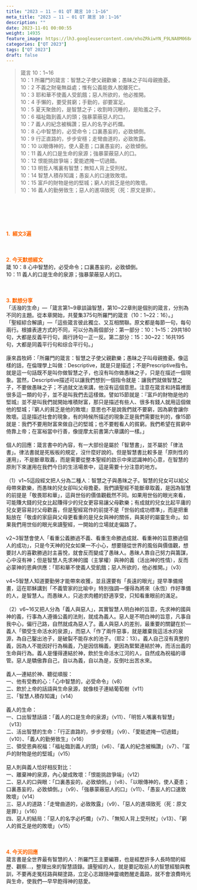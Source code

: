 ```yaml
---
title: "2023 – 11 – 01 QT 箴言 10：1~16"
meta_title: "2023 – 11 – 01 QT 箴言 10：1~16"
description: ""
date: 2023-11-01 00:00:55
weight: 14935
feature_image: https://lh3.googleusercontent.com/ehoZRkiwYN_F9LNA8M068AYxt73EavCZno-PD1cJRuf5BbSkQVUWr3gNEbt5kSs28Pb_Elg17kSrtf9ybWvojWoMV6I4tPM3vGRGDq6GkKkPdL2Gut4QAIw4-uykKUAtNiKgQKntvsU=w800
categories: ["QT 2023"]
tags: ["QT 2023"]
draft: false
---
```


<blockquote>箴言 10：1~16<br />
10：1 所羅門的箴言：智慧之子使父親歡樂；愚昧之子叫母親擔憂。<br />
10：2 不義之財毫無益處；惟有公義能救人脫離死亡。<br />
10：3 耶和華不使義人受飢餓；惡人所欲的，他必推開。<br />
10：4 手懶的，要受貧窮；手勤的，卻要富足。<br />
10：5 夏天聚斂的，是智慧之子；收割時沉睡的，是貽羞之子。<br />
10：6 福祉臨到義人的頭；強暴蒙蔽惡人的口。<br />
10：7 義人的紀念被稱讚；惡人的名字必朽爛。<br />
10：8 心中智慧的，必受命令；口裏愚妄的，必致傾倒。<br />
10：9 行正直路的，步步安穩；走彎曲道的，必致敗露。<br />
10：10 以眼傳神的，使人憂患；口裏愚妄的，必致傾倒。<br />
10：11 義人的口是生命的泉源；強暴蒙蔽惡人的口。<br />
10：12 恨能挑啟爭端；愛能遮掩一切過錯。<br />
10：13 明哲人嘴裏有智慧；無知人背上受刑杖。<br />
10：14 智慧人積存知識；愚妄人的口速致敗壞。<br />
10：15 富戶的財物是他的堅城；窮人的貧乏是他的敗壞。<br />
10：16 義人的勤勞致生；惡人的進項致死（死：原文是罪）。</blockquote><br />
&nbsp;<br />
<br />
&nbsp;<br />
<br />
<span style="color: #ff6600;"><strong>1.  經文3遍</strong></span><br />
<br />
&nbsp;<br />
<br />
<span style="color: #ff6600;"><strong>2. 今天默想經文<br />
</strong></span>箴 10：8 心中智慧的，必受命令；口裏愚妄的，必致傾倒。<br />
10：11 義人的口是生命的泉源；強暴蒙蔽惡人的口。<br />
<br />
&nbsp;<br />
<br />
<strong><span style="color: #ff6600;">3. 默想分享<br />
</span></strong>「活潑的生命」—「箴言第1~9章談論智慧，第10~22章則是個別的箴言，分別為不同的主題。從本章開始，共蓃集375句所羅門的箴言（10：1~22：16）。」<br />
「聖經綜合解讀」—「這些箴言彼此獨立、又互相關聯。原文都是每節一句，每句兩行。根據表達方式的不同，可以分為兩個部分：第一部分：10：1~15：29共180句，大都是反義平行句，兩行詩句一正一反。第二部分：15：30~22：16共195句，大都是同義平行句和综合平行句。」<br />
<br />
康來昌牧師：「所羅門的箴言：智慧之子使父親歡樂；愚昧之子叫母親擔憂。像這樣的話，在倫理學上叫做：Descriptive，就是只是描述；不是Prescriptive指令。就是這一句話既不是叫你做智慧之子，也沒有叫你做愚昧之子，只是在描述一個現象。當然，Descriptive描述可以讓我們想到一個指令就是：讓我們就做智慧之子，不要做愚昧之子；不過就文法來講，他沒有這個意思。注意在箴言和詩篇裡面很多這一類的句子，並不是叫我們去這樣做。譬如15節就是：『富戶的財物是他的堅城』並不是叫我們就開始堆積財富，那只是描述有些人、很多有錢人就用這個做他的堅城；『窮人的貧乏是他的敗壞』意思也不是說我們就不要窮，因為窮會讓你敗壞。這是描述社會的現象，有的時候所描述的現象正是我們需要批判的，像15節就是：我們不要用財富來做自己的堅城；也不要輕看人的貧窮。我們希望在貧窮中倚靠上帝；在富裕當中行善，像提摩太前書第六章講的一樣。」<br />
<br />
個人的回應：箴言書中的內容，有一大部份是屬於「智慧書」，並不屬於「律法書」。律法書就是死板板的規定，沒什麼好說的。但是智慧書比較多是「原則性的運用」，不是斷章取義，而是需要從整本聖經的啟示中來認識神的心意，在智慧的原則下來運用在我們今日的生活場景中，這是需要十分注意的地方。<br />
<br />
（1）v1~5這段經文把人分為二種人：智慧之子與愚昩之子。智慧的兒女可以給父母帶來歡樂，而愚昩的兒女卻叫父母擔憂。我們讀聖經不能斷章取義，是因為智慧的前提是「敬畏耶和華」，這與世俗的價值觀截然不同。如果用世俗的眼光來看，可能賺大錢的兒女比起賺得少的兒女更容易讓父母歡樂；有成就的兒女比起平庸的兒女更容易討父母歡喜，但是聖經寫作的前提不是「世俗的成功標準」，而是把重點放在「敬虔的家庭與父母更看重的是兒女與神的關係，與美好的屬靈生命」。如果我們用世俗的眼光來讀聖經，一開始的立場就走偏路了。<br />
<br />
v2~3智慧會使人「看重公義勝過不義、看重生命勝過成就、看重神的旨意勝過個人的成功」，只是今天神的兒女如果一不小心，想要隨從世界的風俗與價值觀，想要討人的喜歡勝過討主喜悅，就會反而變成了愚昧人。愚昧人靠自己努力與籌謀，心中沒有神；但是智慧人先求神的國（主掌權）與神的義（活出神的性情），反而必蒙神的恩典供應：「耶和華不使義人受飢餓；惡人所欲的，他必推開。」（v3）<br />
<br />
v4~5智慧人知道要勤勞才能帶來收獲，並且還要有「長遠的眼光」提早準備規畫，這在耶穌講到「不義管家的比喻中」特別強調—懂得為將來（永恆）作好準備的人，是智慧人。而愚昧人，只追求肉體的舒適享受，只知看重眼前的滿足。<br />
<br />
（2）v6~16又把人分為「義人與惡人」，其實智慧人明白神的旨意，先求神的國與神的義，行事為人遵循公義的法則，就成為義人。惡人是不明白神的旨意，凡事自我中心，偏行己路，自然就成為惡人了。義人與惡人的差別，最重要的關鍵在於—義人「領受生命活水的泉源」，而惡人「作了兩件惡事，就是離棄我這活水的泉源，為自己鑿出池子，是破裂不能存水的池子。（耶2：13）。義人自己沒有真整的義，因為人不能因好行為稱義，乃是因信稱義，更因為緊緊連結於神，而活出義的生命與行為。義人是懂得連結於神，飲於生命活水江河的人，自然成為祝福的導管。惡人是驕傲靠自己，自以為義，自以為是，反倒吐出苦水來。<br />
<br />
義人—連結於神、聽從順服：<br />
一、他有受教的心：「心中智慧的，必受命令」（v8）<br />
二、飲於上帝的話語與生命泉源，就像枝子連結葡萄樹（v11）<br />
三、「智慧人積存知識」（v14）<br />
<br />
義人的生命：<br />
一、口出智慧話語：「義人的口是生命的泉源」（v11）、「明哲人嘴裏有智慧」（v13）<br />
二、活出智慧的生命：「行正直路的，步步安穩」（v9）、「愛能遮掩一切過錯」（v10）、「義人的勤勞致生」（v16）<br />
三、領受恩典祝福：「福祉臨到義人的頭」（v6）、「義人的紀念被稱讚」（v7）、「富戶的財物是他的堅城」（v15）<br />
<br />
惡人則與義人恰好相反對比：<br />
一、離棄神的泉源，內心變成敗壞：「恨能挑啟爭端」（v12）<br />
二、惡人的口與眼：「口裏愚妄的，必致傾倒。」（v8）、「以眼傳神的，使人憂患；口裏愚妄的，必致傾倒。」（v9）、「強暴蒙蔽惡人的口」（v11）、「愚妄人的口速致敗壞」（v14）<br />
三、惡人的道路：「走彎曲道的，必致敗露」（v9）、「惡人的進項致死（死：原文是罪）」（v16）<br />
四、惡人的結局：「惡人的名字必朽爛」（v7）、「無知人背上受刑杖」（v13）、「窮人的貧乏是他的敗壞」（v15）<br />
<br />
&nbsp;<br />
<br />
<strong style="font-size: inherit;"><span style="color: #ff6600;">4. 今天的回應<br />
</span></strong>箴言書是全世界最有智慧的人：所羅門王主要編篡，也是經歷許多人長時間的經歷、觀察…，整理出來的智慧語錄。讀聖經的人，就是要記取前人的智慧經驗與教訓，不要再走冤枉路與糊塗路，立定心志跟隨神靈魂甦醒走義路，就不會浪費時光與生命，使我們—早早飽得神的慈愛。<br />
<br />
&nbsp;<br />
<br />
<audio style="display: none;" controls="controls"></audio><br />
<br />
<audio style="display: none;" controls="controls"></audio><br />
<br />
<audio style="display: none;" controls="controls"></audio><br />
<br />
<audio style="display: none;" controls="controls"></audio><br />
<br />
<audio style="display: none;" controls="controls"></audio>
        
